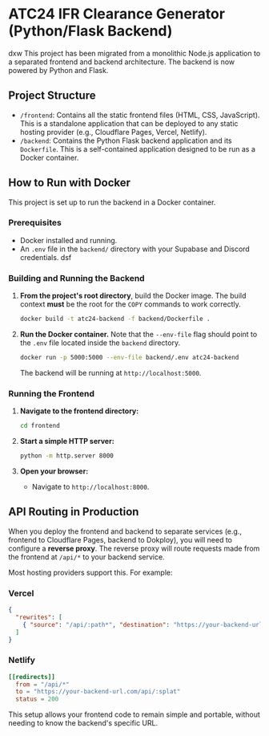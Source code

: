 # ATC24 IFR Clearance Generator (Python/Flask Backend)
dxw
This project has been migrated from a monolithic Node.js application to a separated frontend and backend architecture. The backend is now powered by Python and Flask.

## Project Structure

- `/frontend`: Contains all the static frontend files (HTML, CSS, JavaScript). This is a standalone application that can be deployed to any static hosting provider (e.g., Cloudflare Pages, Vercel, Netlify).
- `/backend`: Contains the Python Flask backend application and its `Dockerfile`. This is a self-contained application designed to be run as a Docker container.

## How to Run with Docker

This project is set up to run the backend in a Docker container.

### Prerequisites
- Docker installed and running.
- An `.env` file in the `backend/` directory with your Supabase and Discord credentials.
 dsf
### Building and Running the Backend

1.  **From the project's root directory**, build the Docker image. The build context **must** be the root for the `COPY` commands to work correctly.
    ```bash
    docker build -t atc24-backend -f backend/Dockerfile .
    ```

2.  **Run the Docker container.** Note that the `--env-file` flag should point to the `.env` file located inside the `backend` directory.
    ```bash
    docker run -p 5000:5000 --env-file backend/.env atc24-backend
    ```
    The backend will be running at `http://localhost:5000`.

### Running the Frontend

1.  **Navigate to the frontend directory:**
    ```bash
    cd frontend
    ```

2.  **Start a simple HTTP server:**
    ```bash
    python -m http.server 8000
    ```

3.  **Open your browser:**
    -   Navigate to `http://localhost:8000`.

## API Routing in Production

When you deploy the frontend and backend to separate services (e.g., frontend to Cloudflare Pages, backend to Dokploy), you will need to configure a **reverse proxy**. The reverse proxy will route requests made from the frontend at `/api/*` to your backend service.

Most hosting providers support this. For example:

### Vercel
```json
{
  "rewrites": [
    { "source": "/api/:path*", "destination": "https://your-backend-url.com/api/:path*" }
  ]
}
```

### Netlify
```toml
[[redirects]]
  from = "/api/*"
  to = "https://your-backend-url.com/api/:splat"
  status = 200
```

This setup allows your frontend code to remain simple and portable, without needing to know the backend's specific URL.
